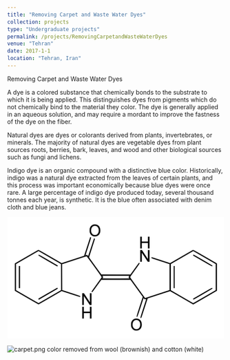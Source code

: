 ```yaml
---
title: "Removing Carpet and Waste Water Dyes"
collection: projects
type: "Undergraduate projects"
permalink: /projects/RemovingCarpetandWasteWaterDyes
venue: "Tehran"
date: 2017-1-1
location: "Tehran, Iran"
---
```


Removing Carpet and Waste Water Dyes

A dye is a colored substance that chemically bonds to the substrate to which it is being applied. This distinguishes dyes from pigments which do not chemically bind to the material they color. The dye is generally applied in an aqueous solution, and may require a mordant to improve the fastness of the dye on the fiber.

Natural dyes are dyes or colorants derived from plants, invertebrates, or minerals. The majority of natural dyes are vegetable dyes from plant sources roots, berries, bark, leaves, and wood and other biological sources such as fungi and lichens.

Indigo dye is an organic compound with a distinctive blue color. Historically, indigo was a natural dye extracted from the leaves of certain plants, and this process was important economically because blue dyes were once rare. A large percentage of indigo dye produced today, several thousand tonnes each year, is synthetic. It is the blue often associated with denim cloth and blue jeans.

![Indigo.png](/images/projects/Indigo.png)

![carpet.png](/images/projects/carpet.png)
color removed from wool (brownish) and cotton (white)
